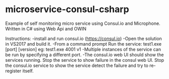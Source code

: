 # microservice-consul-csharp
Example of self monitoring micro service using Consul.io and Microphone.  Written in C# using Web Api and OWIN

Instructions:
-install and run consul.io (https://consul.io)
-Open the solution in VS2017 and build it.
-From a command prompt Run the service: test1.exe [port] [version]  eg: test1.exe 4001 v1
-Multiple instances of the service can be run by specifying a different port.
-The consul.io web UI should show the services running. Stop the service to show failure in the consul web UI.  Stop the consul.io service to 
show the service detect the failure and try to re-register itself.
